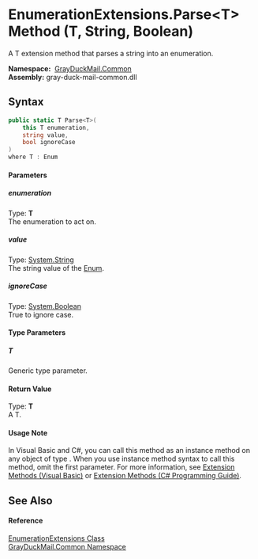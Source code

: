 EnumerationExtensions.Parse&lt;T> Method (T, String, Boolean)
=============================================================
A T extension method that parses a string into an enumeration.

  **Namespace:**  [GrayDuckMail.Common][1]  
  **Assembly:** gray-duck-mail-common.dll

Syntax
------

```csharp
public static T Parse<T>(
	this T enumeration,
	string value,
	bool ignoreCase
)
where T : Enum

```

#### Parameters

##### *enumeration*
Type: **T**  
 The enumeration to act on.

##### *value*
Type: [System.String][2]  
 The string value of the [Enum][3].

##### *ignoreCase*
Type: [System.Boolean][4]  
 True to ignore case.

#### Type Parameters

##### *T*
Generic type parameter.

#### Return Value
Type: **T**  
 A T. 
#### Usage Note
In Visual Basic and C#, you can call this method as an instance method on any object of type . When you use instance method syntax to call this method, omit the first parameter. For more information, see [Extension Methods (Visual Basic)][5] or [Extension Methods (C# Programming Guide)][6].

See Also
--------

#### Reference
[EnumerationExtensions Class][7]  
[GrayDuckMail.Common Namespace][1]  

[1]: ../README.md
[2]: https://docs.microsoft.com/dotnet/api/system.string
[3]: https://learn.microsoft.com/dotnet/api/system.enum
[4]: https://docs.microsoft.com/dotnet/api/system.boolean
[5]: https://docs.microsoft.com/dotnet/visual-basic/programming-guide/language-features/procedures/extension-methods
[6]: https://docs.microsoft.com/dotnet/csharp/programming-guide/classes-and-structs/extension-methods
[7]: README.md
